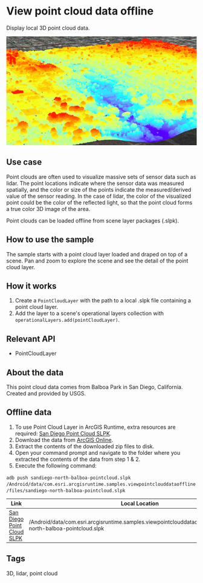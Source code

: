 # View point cloud data offline

Display local 3D point cloud data.

![Image of view point cloud data offline](view-point-cloud-data-offline.png)

## Use case

Point clouds are often used to visualize massive sets of sensor data such as lidar. The point locations indicate where the sensor data was measured spatially, and the color or size of the points indicate the measured/derived value of the sensor reading. In the case of lidar, the color of the visualized point could be the color of the reflected light, so that the point cloud forms a true color 3D image of the area.

Point clouds can be loaded offline from scene layer packages (.slpk).

## How to use the sample

The sample starts with a point cloud layer loaded and draped on top of a scene. Pan and zoom to explore the scene and see the detail of the point cloud layer.

## How it works

1. Create a `PointCloudLayer` with the path to a local .slpk file containing a point cloud layer.
2. Add the layer to a scene's operational layers collection with `operationalLayers.add(pointCloudLayer)`.

## Relevant API

* PointCloudLayer

## About the data

This point cloud data comes from Balboa Park in San Diego, California. Created and provided by USGS.

## Offline data

1. To use Point Cloud Layer in ArcGIS Runtime, extra resources are required: [San Diego Point Cloud SLPK](https://www.arcgis.com/home/item.html?id=34da965ca51d4c68aa9b3a38edb29e00).
2. Download the data from [ArcGIS Online](https://www.arcgis.com/home/item.html?id=34da965ca51d4c68aa9b3a38edb29e00).
3. Extract the contents of the downloaded zip files to disk.
4. Open your command prompt and navigate to the folder where you extracted the contents of the data from step 1 & 2.
5. Execute the following command:

`adb push sandiego-north-balboa-pointcloud.slpk /Android/data/com.esri.arcgisruntime.samples.viewpointclouddataoffline/files/sandiego-north-balboa-pointcloud.slpk`

Link | Local Location
---------|-------|
|[San Diego Point Cloud SLPK](https://www.arcgis.com/home/item.html?id=34da965ca51d4c68aa9b3a38edb29e00)| /Android/data/com.esri.arcgisruntime.samples.viewpointclouddataoffline/files/sandiego-north-balboa-pointcloud.slpk |

## Tags

3D, lidar, point cloud
